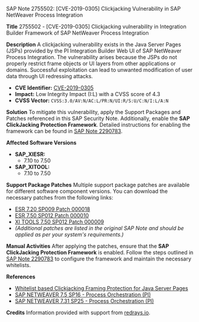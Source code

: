 SAP Note 2755502: [CVE-2019-0305] Clickjacking Vulnerability in SAP NetWeaver Process Integration

**Title**
2755502 - [CVE-2019-0305] Clickjacking vulnerability in Integration Builder Framework of SAP NetWeaver Process Integration

**Description**
A clickjacking vulnerability exists in the Java Server Pages (JSPs) provided by the PI Integration Builder Web UI of SAP NetWeaver Process Integration. The vulnerability arises because the JSPs do not properly restrict frame objects or UI layers from other applications or domains. Successful exploitation can lead to unwanted modification of user data through UI redressing attacks.

- **CVE Identifier:** [CVE-2019-0305](https://cve.mitre.org/cgi-bin/cvename.cgi?name=CVE-2019-0305)
- **Impact:** Low Integrity Impact (I:L) with a CVSS score of 4.3
- **CVSS Vector:** `CVSS:3.0/AV:N/AC:L/PR:N/UI:R/S:U/C:N/I:L/A:N`

**Solution**
To mitigate this vulnerability, apply the Support Packages and Patches referenced in this SAP Security Note. Additionally, enable the **SAP ClickJacking Protection Framework**. Detailed instructions for enabling the framework can be found in [SAP Note 2290783](https://me.sap.com/notes/2290783).

**Affected Software Versions**
- **SAP_XIESR:**
  - 7.10 to 7.50
- **SAP_XITOOL:**
  - 7.10 to 7.50

**Support Package Patches**
Multiple support package patches are available for different software component versions. You can download the necessary patches from the following links:
- [ESR 7.20 SP009 Patch 000018](https://me.sap.com/sap/support/swdc/notes?cvnr=01200615320200013139&support_package=SP009&patch_level=000018)
- [ESR 7.50 SP012 Patch 000010](https://me.sap.com/sap/support/swdc/notes?cvnr=73554900100200001567&support_package=SP012&patch_level=000010)
- [XI TOOLS 7.50 SP012 Patch 000009](https://me.sap.com/sap/support/swdc/notes?cvnr=73554900100200001666&support_package=SP012&patch_level=000009)
- *(Additional patches are listed in the original SAP Note and should be applied as per your system's requirements.)*

**Manual Activities**
After applying the patches, ensure that the **SAP ClickJacking Protection Framework** is enabled. Follow the steps outlined in [SAP Note 2290783](https://me.sap.com/notes/2290783) to configure the framework and maintain the necessary whitelists.

**References**
- [Whitelist based Clickjacking Framing Protection for Java Server Pages](https://me.sap.com/notes/2290783)
- [SAP NETWEAVER 7.5 SP16 - Process Orchestration (PI)](https://me.sap.com/notes/2824305)
- [SAP NETWEAVER 7.31 SP25 - Process Orchestration (PI)](https://me.sap.com/notes/2782147)

**Credits**
Information provided with support from [redrays.io](https://redrays.io).